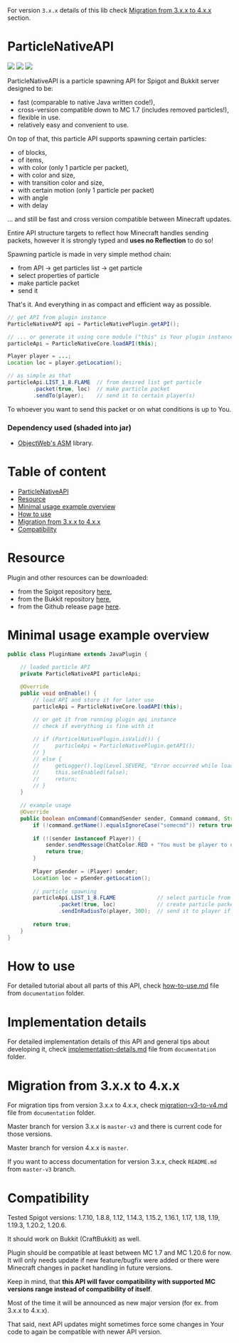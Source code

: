 For version `3.x.x` details of this lib check [Migration from 3.x.x to 4.x.x](#migration-from-3xx-to-4xx)
section.

# ParticleNativeAPI
[![](https://img.shields.io/github/v/release/fierioziy/particlenativeapi)](https://github.com/Fierioziy/ParticleNativeAPI/releases)
[![](https://img.shields.io/github/release-date/fierioziy/particlenativeapi)](https://github.com/Fierioziy/ParticleNativeAPI/releases)
[![](https://img.shields.io/github/issues/fierioziy/particlenativeapi)](https://github.com/Fierioziy/ParticleNativeAPI/issues)

ParticleNativeAPI is a particle spawning API for Spigot and Bukkit server designed to be:
- fast (comparable to native Java written code!),
- cross-version compatible down to MC 1.7 (includes removed particles!),
- flexible in use.
- relatively easy and convenient to use.

On top of that, this particle API supports spawning certain particles:
- of blocks,
- of items,
- with color (only 1 particle per packet),
- with color and size,
- with transition color and size,
- with certain motion (only 1 particle per packet)
- with angle
- with delay

... and still be fast and cross version compatible between Minecraft updates.

Entire API structure targets to reflect how Minecraft handles
sending packets, however it is strongly typed and **uses no Reflection** to do so!

Spawning particle is made in very simple method chain:
- from API -> get particles list -> get particle
- select properties of particle
- make particle packet
- send it

That's it. And everything in as compact and efficient way as possible.

```java
// get API from plugin instance
ParticleNativeAPI api = ParticleNativePlugin.getAPI();

// ... or generate it using core module ("this" is Your plugin instance)
particleApi = ParticleNativeCore.loadAPI(this);

Player player = ...;
Location loc = player.getLocation();

// as simple as that
particleApi.LIST_1_8.FLAME  // from desired list get particle
        .packet(true, loc)  // make particle packet
        .sendTo(player);    // send it to certain player(s)
```

To whoever you want to send this packet or on what conditions is up to You. 

### Dependency used (shaded into jar)
- [ObjectWeb's ASM](https://asm.ow2.io/) library.

# Table of content
- [ParticleNativeAPI](#particlenativeapi)
- [Resource](#resource)
- [Minimal usage example overview](#minimal-usage-example-overview)
- [How to use](#how-to-use)
- [Migration from 3.x.x to 4.x.x](#migration-from-3xx-to-4xx)
- [Compatibility](#compatibility)

# Resource
Plugin and other resources can be downloaded:
- from the Spigot repository [here](https://www.spigotmc.org/resources/particlenativeapi-1-7.76480/),
- from the Bukkit repository [here](https://dev.bukkit.org/projects/particlenativeapi),
- from the Github release page [here](https://github.com/Fierioziy/ParticleNativeAPI/releases).

# Minimal usage example overview
```java
public class PluginName extends JavaPlugin {

    // loaded particle API
    private ParticleNativeAPI particleApi;
 
    @Override
    public void onEnable() {
        // load API and store it for later use
        particleApi = ParticleNativeCore.loadAPI(this);

        // or get it from running plugin api instance
        // check if everything is fine with it
      
        // if (ParticelNativePlugin.isValid()) {
        //     particleApi = ParticleNativePlugin.getAPI();
        // }
        // else {
        //     getLogger().log(Level.SEVERE, "Error occurred while loading dependency.");
        //     this.setEnabled(false);
        //     return;
        // }
    }
 
    // example usage
    @Override
    public boolean onCommand(CommandSender sender, Command command, String label, String[] args) {
        if (!command.getName().equalsIgnoreCase("somecmd")) return true;
 
        if (!(sender instanceof Player)) {
            sender.sendMessage(ChatColor.RED + "You must be player to use this command!");
            return true;
        }
 
        Player pSender = (Player) sender;
        Location loc = pSender.getLocation();
 
        // particle spawning
        particleApi.LIST_1_8.FLAME             // select particle from list
                .packet(true, loc)             // create particle packet
                .sendInRadiusTo(player, 30D);  // send it to player if in 30 block radius
 
        return true;
    }
}
```

# How to use
For detailed tutorial about all parts of this API, check
[how-to-use.md](documentation/how-to-use.md) file
from `documentation` folder.

# Implementation details
For detailed implementation details of this API and general tips
about developing it, check
[implementation-details.md](documentation/implementation-details.md) file
from `documentation` folder.

# Migration from 3.x.x to 4.x.x
For migration tips from version 3.x.x to 4.x.x, check
[migration-v3-to-v4.md](documentation/migration-v3-to-v4.md) file
from `documentation` folder.

Master branch for version 3.x.x is `master-v3` and there is
current code for those versions.

Master branch for version 4.x.x is `master`.

If you want to access documentation for version 3.x.x, check `README.md`
from `master-v3` branch.

# Compatibility
Tested Spigot versions: 1.7.10, 1.8.8, 1.12, 1.14.3, 1.15.2, 1.16.1, 
1.17, 1.18, 1.19, 1.19.3, 1.20.2, 1.20.6.

It should work on Bukkit (CraftBukkit) as well.

Plugin should be compatible at least between MC 1.7 and MC 1.20.6 for now.
It will only needs update if new feature/bugfix were added
or there were Minecraft changes in packet handling in future versions.

Keep in mind, that **this API will favor compatibility
with supported MC versions range instead of compatibility of itself**.

Most of the time it will be announced as new major
version (for ex. from 3.x.x to 4.x.x).

That said, next API updates might sometimes force some changes
in Your code to again be compatible with newer API version.